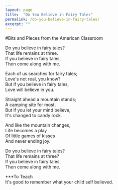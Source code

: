 ```yaml
---
layout: page
title:  "Do You Believe in Fairy Tales"
permalink: /do-you-believe-in-fairy-tales/
excerpt: ""
---
```


#Bits and Pieces from the American Classroom

Do you believe in fairy tales?  
That life remains at three.  
If you believe in fairy tales,  
Then come along with me.  

Each of us searches for fairy tales;  
Love's not real, you know?  
But if you believe in fairy tales,  
Love will believe in you.  

Straight ahead a mountain stands;  
A camping site for most.  
But if you let your mind believe,  
It's changed to candy rock.  

And like the mountain changes,  
Life becomes a play  
Of little games of kisses  
And never ending joy.  

Do you believe in fairy tales?  
That life remains at three?  
If you believe in fairy tales,  
Then come along with me.  

***To Teach  
It's good to remember what your child self believed.  